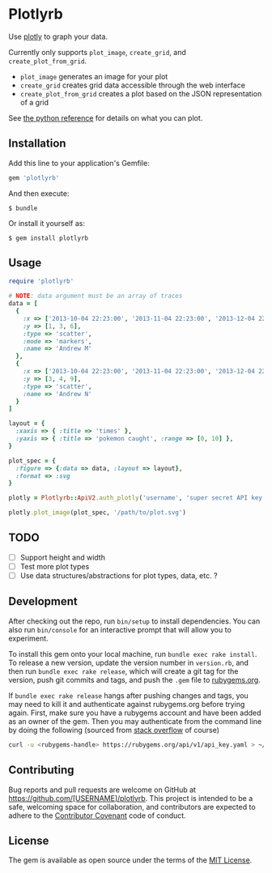 # Plotlyrb

Use [plotly](https://plot.ly) to graph your data.

Currently only supports `plot_image`, `create_grid`, and `create_plot_from_grid`.

 - `plot_image` generates an image for your plot
 - `create_grid` creates grid data accessible through the web interface
 - `create_plot_from_grid` creates a plot based on the JSON representation of a grid

See [the python reference](https://plot.ly/python/reference/) for details on what you can plot.

## Installation

Add this line to your application's Gemfile:

```ruby
gem 'plotlyrb'
```

And then execute:

    $ bundle

Or install it yourself as:

    $ gem install plotlyrb

## Usage

```ruby
require 'plotlyrb'

# NOTE: data argument must be an array of traces
data = [
  {
    :x => ['2013-10-04 22:23:00', '2013-11-04 22:23:00', '2013-12-04 22:23:00'],
    :y => [1, 3, 6],
    :type => 'scatter',
    :mode => 'markers',
    :name => 'Andrew M'
  },
  {
    :x => ['2013-10-04 22:23:00', '2013-11-04 22:23:00', '2013-12-04 22:23:00'],
    :y => [3, 4, 9],
    :type => 'scatter',
    :name => 'Andrew N'
  }
]

layout = {
  :xaxis => { :title => 'times' },
  :yaxis => { :title => 'pokemon caught', :range => [0, 10] },
}

plot_spec = {
  :figure => {:data => data, :layout => layout},
  :format => :svg
}

plotly = Plotlyrb::ApiV2.auth_plotly('username', 'super secret API key')

plotly.plot_image(plot_spec, '/path/to/plot.svg')
```

## TODO
- [ ] Support height and width
- [ ] Test more plot types
- [ ] Use data structures/abstractions for plot types, data, etc. ?

## Development

After checking out the repo, run `bin/setup` to install dependencies. You can also run `bin/console` for an interactive prompt that will allow you to experiment.

To install this gem onto your local machine, run `bundle exec rake install`. To release a new version, update the version number in `version.rb`, and then run `bundle exec rake release`, which will create a git tag for the version, push git commits and tags, and push the `.gem` file to [rubygems.org](https://rubygems.org).

If `bundle exec rake release` hangs after pushing changes and tags, you may need to kill it and authenticate against rubygems.org before trying again. First, make sure you have a rubygems account and have been added as an owner of the gem. Then you may authenticate from the command line by doing the following (sourced from [stack overflow](http://stackoverflow.com/a/20284960/510722) of course)

```bash
curl -u <rubygems-handle> https://rubygems.org/api/v1/api_key.yaml > ~/.gem/credentials; chmod 0600 ~/.gem/credentials
```

## Contributing

Bug reports and pull requests are welcome on GitHub at https://github.com/[USERNAME]/plotlyrb. This project is intended to be a safe, welcoming space for collaboration, and contributors are expected to adhere to the [Contributor Covenant](http://contributor-covenant.org) code of conduct.

## License

The gem is available as open source under the terms of the [MIT License](http://opensource.org/licenses/MIT).

